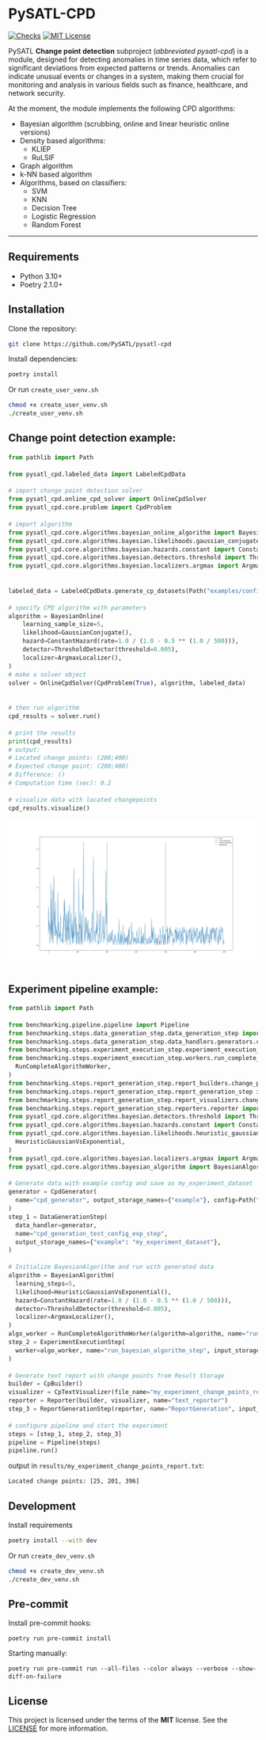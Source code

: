 # PySATL-CPD

[status-shield]: https://img.shields.io/github/actions/workflow/status/PySATL/pysatl-cpd/.github/workflows/check.yaml?branch=main&event=push&style=for-the-badge&label=Checks
[status-url]: https://github.com/PySATL/pysatl-cpd/blob/main/.github/workflows/check.yaml
[license-shield]: https://img.shields.io/github/license/PySATL/pysatl-cpd.svg?style=for-the-badge&color=blue
[license-url]: LICENSE

[![Checks][status-shield]][status-url]
[![MIT License][license-shield]][license-url]

PySATL **Change point detection** subproject (*abbreviated pysatl-cpd*) is a module, designed for detecting anomalies in time series data, which refer to significant deviations from expected patterns or trends. Anomalies can indicate unusual events or changes in a system, making them crucial for monitoring and analysis in various fields such as finance, healthcare, and network security.

At the moment, the module implements the following CPD algorithms:
* Bayesian algorithm (scrubbing, online and linear heuristic online versions)
* Density based algorithms:
    * KLIEP
    * RuLSIF
* Graph algorithm
* k-NN based algorithm
* Algorithms, based on classifiers:
    * SVM
    * KNN
    * Decision Tree
    * Logistic Regression
    * Random Forest
---

## Requirements

- Python 3.10+
- Poetry 2.1.0+

## Installation

Clone the repository:

```bash
git clone https://github.com/PySATL/pysatl-cpd
```

Install dependencies:

```bash
poetry install
```

Or run ```create_user_venv.sh```

```bash
chmod +x create_user_venv.sh
./create_user_venv.sh
```


## Change point detection example:

```python
from pathlib import Path

from pysatl_cpd.labeled_data import LabeledCpdData

# import change point detection solver
from pysatl_cpd.online_cpd_solver import OnlineCpdSolver
from pysatl_cpd.core.problem import CpdProblem

# import algorithm
from pysatl_cpd.core.algorithms.bayesian_online_algorithm import BayesianOnline
from pysatl_cpd.core.algorithms.bayesian.likelihoods.gaussian_conjugate import GaussianConjugate
from pysatl_cpd.core.algorithms.bayesian.hazards.constant import ConstantHazard
from pysatl_cpd.core.algorithms.bayesian.detectors.threshold import ThresholdDetector
from pysatl_cpd.core.algorithms.bayesian.localizers.argmax import ArgmaxLocalizer


labeled_data = LabeledCpdData.generate_cp_datasets(Path("examples/configs/test_config_exp.yml"))["example"]

# specify CPD algorithm with parameters
algorithm = BayesianOnline(
    learning_sample_size=5,
    likelihood=GaussianConjugate(),
    hazard=ConstantHazard(rate=1.0 / (1.0 - 0.5 ** (1.0 / 500))),
    detector=ThresholdDetector(threshold=0.005),
    localizer=ArgmaxLocalizer(),
)
# make a solver object
solver = OnlineCpdSolver(CpdProblem(True), algorithm, labeled_data)


# then run algorithm
cpd_results = solver.run()

# print the results
print(cpd_results)
# output:
# Located change points: (200;400)
# Expected change point: (200;400)
# Difference: ()
# Computation time (sec): 0.2

# visualize data with located changepoints
cpd_results.visualize()
```
![example_of_output](assets/changepoint_example.png)

## Experiment pipeline example:

```python
from pathlib import Path

from benchmarking.pipeline.pipeline import Pipeline
from benchmarking.steps.data_generation_step.data_generation_step import DataGenerationStep
from benchmarking.steps.data_generation_step.data_handlers.generators.cpd_generator import CpdGenerator
from benchmarking.steps.experiment_execution_step.experiment_execution_step import ExperimentExecutionStep
from benchmarking.steps.experiment_execution_step.workers.run_complete_algorithm_worker import (
  RunCompleteAlgorithmWorker,
)
from benchmarking.steps.report_generation_step.report_builders.change_point_builder import CpBuilder
from benchmarking.steps.report_generation_step.report_generation_step import ReportGenerationStep
from benchmarking.steps.report_generation_step.report_visualizers.change_point_text_visualizer import CpTextVisualizer
from benchmarking.steps.report_generation_step.reporters.reporter import Reporter
from pysatl_cpd.core.algorithms.bayesian.detectors.threshold import ThresholdDetector
from pysatl_cpd.core.algorithms.bayesian.hazards.constant import ConstantHazard
from pysatl_cpd.core.algorithms.bayesian.likelihoods.heuristic_gaussian_vs_exponential import (
  HeuristicGaussianVsExponential,
)
from pysatl_cpd.core.algorithms.bayesian.localizers.argmax import ArgmaxLocalizer
from pysatl_cpd.core.algorithms.bayesian_algorithm import BayesianAlgorithm

# Generate data with example config and save as my_experiment_dataset
generator = CpdGenerator(
  name="cpd_generator", output_storage_names={"example"}, config=Path("examples/configs/test_config_exp.yml")
)
step_1 = DataGenerationStep(
  data_handler=generator,
  name="cpd_generation_test_config_exp_step",
  output_storage_names={"example": "my_experiment_dataset"},
)

# Initialize BayesianAlgorithm and run with generated data
algorithm = BayesianAlgorithm(
  learning_steps=5,
  likelihood=HeuristicGaussianVsExponential(),
  hazard=ConstantHazard(rate=1.0 / (1.0 - 0.5 ** (1.0 / 500))),
  detector=ThresholdDetector(threshold=0.005),
  localizer=ArgmaxLocalizer(),
)
algo_worker = RunCompleteAlgorithmWorker(algorithm=algorithm, name="run_bayesian_algorithm_worker")
step_2 = ExperimentExecutionStep(
  worker=algo_worker, name="run_bayesian_algorithm_step", input_storage_names={"my_experiment_dataset": "dataset"}
)

# Generate text report with change points from Result Storage
builder = CpBuilder()
visualizer = CpTextVisualizer(file_name="my_experiment_change_points_report")
reporter = Reporter(builder, visualizer, name="text_reporter")
step_3 = ReportGenerationStep(reporter, name="ReportGeneration", input_storage_names={"change_points"})

# configure pipeline and start the experiment
steps = [step_1, step_2, step_3]
pipeline = Pipeline(steps)
pipeline.run()
```
output in ```results/my_experiment_change_points_report.txt```:
```txt
Located change points: [25, 201, 396]
```


## Development

Install requirements

```bash
poetry install --with dev
```

Or run ```create_dev_venv.sh```

```bash
chmod +x create_dev_venv.sh
./create_dev_venv.sh
```

## Pre-commit

Install pre-commit hooks:

```shell
poetry run pre-commit install
```

Starting manually:

```shell
poetry run pre-commit run --all-files --color always --verbose --show-diff-on-failure
```

## License

This project is licensed under the terms of the **MIT** license. See the [LICENSE](LICENSE) for more information.

